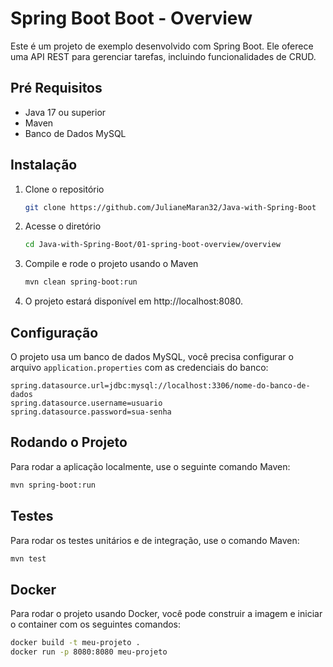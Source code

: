 # Spring Boot Boot - Overview

Este é um projeto de exemplo desenvolvido com Spring Boot. Ele oferece uma API REST para gerenciar tarefas, incluindo
funcionalidades de CRUD.

## Pré Requisitos

- Java 17 ou superior
- Maven
- Banco de Dados MySQL

## Instalação

1. Clone o repositório

    ```bash
    git clone https://github.com/JulianeMaran32/Java-with-Spring-Boot
    ```

2. Acesse o diretório

    ```bash
    cd Java-with-Spring-Boot/01-spring-boot-overview/overview
    ```

3. Compile e rode o projeto usando o Maven

    ```bash
    mvn clean spring-boot:run
    ```
   
4. O projeto estará disponível em http://localhost:8080.

## Configuração

O projeto usa um banco de dados MySQL, você precisa configurar o arquivo `application.properties` com as credenciais do
banco:

```properties
spring.datasource.url=jdbc:mysql://localhost:3306/nome-do-banco-de-dados
spring.datasource.username=usuario
spring.datasource.password=sua-senha
```

## Rodando o Projeto

Para rodar a aplicação localmente, use o seguinte comando Maven:

```bash
mvn spring-boot:run
```

## Testes

Para rodar os testes unitários e de integração, use o comando Maven:

```bash
mvn test
```

## Docker

Para rodar o projeto usando Docker, você pode construir a imagem e iniciar o container com os seguintes comandos:

```bash
docker build -t meu-projeto .
docker run -p 8080:8080 meu-projeto
```
